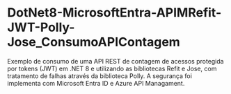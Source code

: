 # DotNet8-MicrosoftEntra-APIMRefit-JWT-Polly-Jose_ConsumoAPIContagem
Exemplo de consumo de uma API REST de contagem de acessos protegida por tokens (JWT) em .NET 8 e utilizando as bibliotecas Refit e Jose, com tratamento de falhas através da biblioteca Polly. A segurança foi implementa com Microsoft Entra ID e Azure API Managament.
